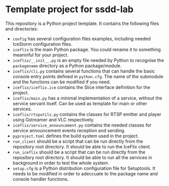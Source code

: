 # Template project for ssdd-lab

This repository is a Python project template. It contains the
following files and directories:

- `config` has several configuration files examples, including needed
  IceStorm configuration files.
- `iceflix` is the main Python package. You could rename it to
  something meaninful for your project.
- `iceflix/__init__.py` is an empty file needed by Python to
  recognise the `packagename` directory as a Python package/module.
- `iceflix/cli.py` contains several functions that can handle the
  basic console entry points defined in `python.cfg`. The name of the
  submodule and the functions can be modified if you need.
- `iceflix/iceflix.ice` contains the Slice interface definition for
  the project.
- `iceflix/main.py` has a minimal implementation of a service, without
  the service servant itself. Can be used as template for main or other
  services.
- `iceflix/rtsputils.py` contains the classes for RTSP emitter and
  player using Gstreamer and VLC respectively.
- `iceflix/service_announcement.py` contains the needed classes for
  service announcement events reception and sending.
- `pyproject.toml` defines the build system used in the project.
- `run_client` should be a script that can be run directly from the
  repository root directory. It should be able to run the IceFlix
  client.
- `run_iceflix` should be a script that can be run directly from the
  repository root directory. It should be able to run all the services
  in background in order to test the whole system.
- `setup.cfg` is a Python distribution configuration file for
  Setuptools. It needs to be modified in order to adeccuate to the
  package name and console handler functions.
